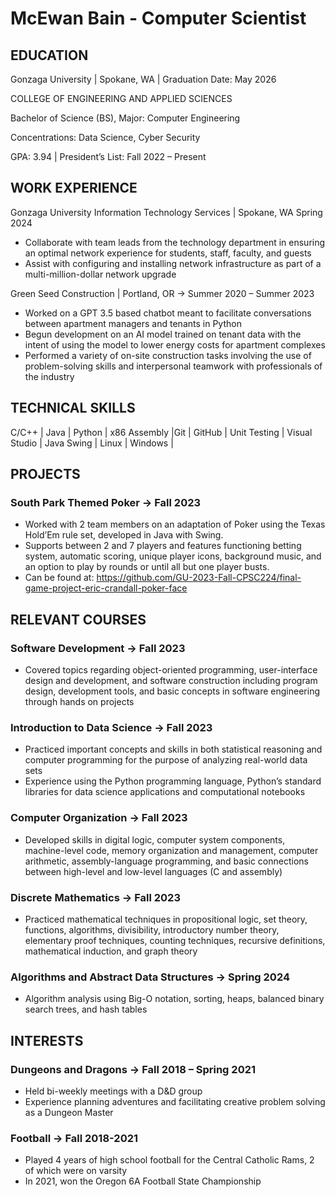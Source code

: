 # McEwan Bain - Computer Scientist 			

## EDUCATION
Gonzaga University | Spokane, WA | Graduation Date: May 2026

COLLEGE OF ENGINEERING AND APPLIED SCIENCES

Bachelor of Science (BS), Major: Computer Engineering 

Concentrations: Data Science, Cyber Security

GPA: 3.94 | President’s List: Fall 2022 – Present

## WORK EXPERIENCE
Gonzaga University Information Technology Services | Spokane, WA Spring 2024
- Collaborate with team leads from the technology department in ensuring an optimal network experience for students, staff, faculty, and guests
- Assist with configuring and installing network infrastructure as part of a multi-million-dollar network upgrade

Green Seed Construction | Portland, OR -> Summer 2020 – Summer 2023
- Worked on a GPT 3.5 based chatbot meant to facilitate conversations between apartment managers and tenants in Python
-	Begun development on an AI model trained on tenant data with the intent of using the model to lower energy costs for apartment complexes
- Performed a variety of on-site construction tasks involving the use of problem-solving skills and interpersonal teamwork with professionals of the industry

## TECHNICAL SKILLS
C/C++ | Java | Python | x86 Assembly |Git | GitHub | Unit Testing | Visual Studio | Java Swing | Linux | Windows |

## PROJECTS
### South Park Themed Poker -> Fall 2023
- Worked with 2 team members on an adaptation of Poker using the Texas Hold’Em rule set, developed in Java with Swing.
- Supports between 2 and 7 players and features functioning betting system, automatic scoring, unique player icons, background music, and an option to play by rounds or until all but one player busts.
- Can be found at: https://github.com/GU-2023-Fall-CPSC224/final-game-project-eric-crandall-poker-face

## RELEVANT COURSES
### Software Development -> Fall 2023
- Covered topics regarding object-oriented programming, user-interface design and development, and software construction including program design, development tools, and basic concepts in software engineering through hands on projects
  
### Introduction to Data Science -> Fall 2023
-	Practiced important concepts and skills in both statistical reasoning and computer programming for the purpose of analyzing real-world data sets
-	Experience using the Python programming language, Python’s standard libraries for data science applications and computational notebooks
  
### Computer Organization -> Fall 2023
-	Developed skills in digital logic, computer system components, machine-level code, memory organization and management, computer arithmetic, assembly-language programming, and basic connections between high-level and low-level languages (C and assembly)
  
### Discrete Mathematics -> Fall 2023
- Practiced mathematical techniques in propositional logic, set theory, functions, algorithms, divisibility, introductory number theory, elementary proof techniques, counting techniques, recursive definitions, mathematical induction, and graph theory
  
### Algorithms and Abstract Data Structures	-> Spring 2024
-	Algorithm analysis using Big-O notation, sorting, heaps, balanced binary search trees, and hash tables

  ## INTERESTS
### Dungeons and Dragons -> Fall 2018 – Spring 2021
-	Held bi-weekly meetings with a D&D group
-	Experience planning adventures and facilitating creative problem solving as a Dungeon Master
  
### Football -> Fall 2018-2021
-	Played 4 years of high school football for the Central Catholic Rams, 2 of which were on varsity
-	In 2021, won the Oregon 6A Football State Championship

<!--
**McEwan56/McEwan56** is a ✨ _special_ ✨ repository because its `README.md` (this file) appears on your GitHub profile.

Here are some ideas to get you started:

- 🔭 I’m currently working on ...
- 🌱 I’m currently learning ...
- 👯 I’m looking to collaborate on ...
- 🤔 I’m looking for help with ...
- 💬 Ask me about ...
- 📫 How to reach me: ...
- 😄 Pronouns: ...
- ⚡ Fun fact: ...
-->
